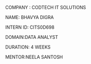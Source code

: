 COMPANY : CODTECH IT SOLUTIONS 

NAME: BHAVYA DIGRA 

INTERN ID: CITS0D698

DOMAIN:DATA ANALYST 

DURATION: 4 WEEKS 

MENTOR:NEELA SANTOSH 
